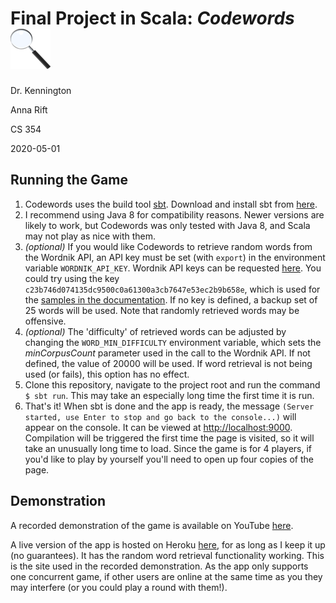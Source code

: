Final Project in Scala: *Codewords* ![Magnifying Glass Icon](https://raw.githubusercontent.com/riftEmber/cs354-fp/master/public/images/favicon.png "Codewords Icon")
========================
Dr. Kennington

Anna Rift

CS 354

2020-05-01

Running the Game
----------------
1. Codewords uses the build tool [sbt](https://www.scala-sbt.org/). Download
and install sbt from [here](https://www.scala-sbt.org/download.html).
2. I recommend using Java 8 for compatibility reasons. Newer versions are
likely to work, but Codewords was only tested with Java 8, and Scala may not
play as nice with them.
3. *(optional)* If you would like Codewords to retrieve random words from the
Wordnik API, an API key must be set (with `export`) in the environment
variable `WORDNIK_API_KEY`. Wordnik API keys can be requested
[here](https://developer.wordnik.com/). You could try using the key
`c23b746d074135dc9500c0a61300a3cb7647e53ec2b9b658e`, which is used for the
[samples in the documentation](https://developer.wordnik.com/docs#!/words/).
If no key is defined, a backup set of 25 words will be used. Note that
randomly retrieved words may be offensive.
4. *(optional)* The 'difficulty' of retrieved words can be adjusted by changing
the `WORD_MIN_DIFFICULTY` environment variable, which sets the
*minCorpusCount* parameter used in the call to the Wordnik API.
If not defined, the value of 20000 will be used. If word retrieval is not
being used (or fails), this option has no effect.
5. Clone this repository, navigate to the project root and run the command
`$ sbt run`. This may take an especially long time the first time it is run.
6. That's it! When sbt is done and the app is ready, the message `(Server
started, use Enter to stop and go back to the console...)` will appear on the
console. It can be viewed at <http://localhost:9000>. Compilation will be
triggered the first time the page is visited, so it will take an unusually
long time to load. Since the game is for 4 players, if you'd like to play by
yourself you'll need to open up four copies of the page.

Demonstration
-------------
A recorded demonstration of the game is available on YouTube
[here](https://youtu.be/qlVcWHjGn8E?t=344).

A live version of the app is hosted on Heroku
[here](https://infinite-mountain-96832.herokuapp.com/), for as long as I keep
it up (no guarantees). It has the random word retrieval functionality working.
This is the site used in the recorded demonstration. As the app only supports
one concurrent game, if other users are online at the same time as you they may
interfere (or you could play a round with them!).
